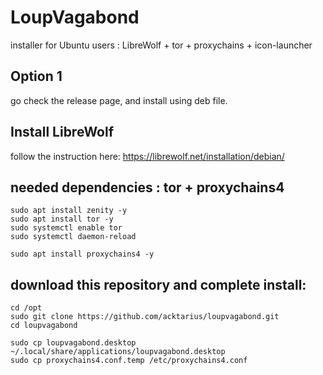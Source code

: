 # LoupVagabond
installer for Ubuntu users : LibreWolf + tor + proxychains + icon-launcher

## Option 1
go check the release page, and install using deb file.

## Install LibreWolf
follow the instruction here: https://librewolf.net/installation/debian/ 

## needed dependencies : tor + proxychains4
`sudo apt install zenity -y`  
`sudo apt install tor -y`  
`sudo systemctl enable tor`  
`sudo systemctl daemon-reload`  

`sudo apt install proxychains4 -y`  


## download this repository and complete install:
`cd /opt`  
`sudo git clone https://github.com/acktarius/loupvagabond.git`  
`cd loupvagabond`  

`sudo cp loupvagabond.desktop ~/.local/share/applications/loupvagabond.desktop`  
`sudo cp proxychains4.conf.temp /etc/proxychains4.conf`
